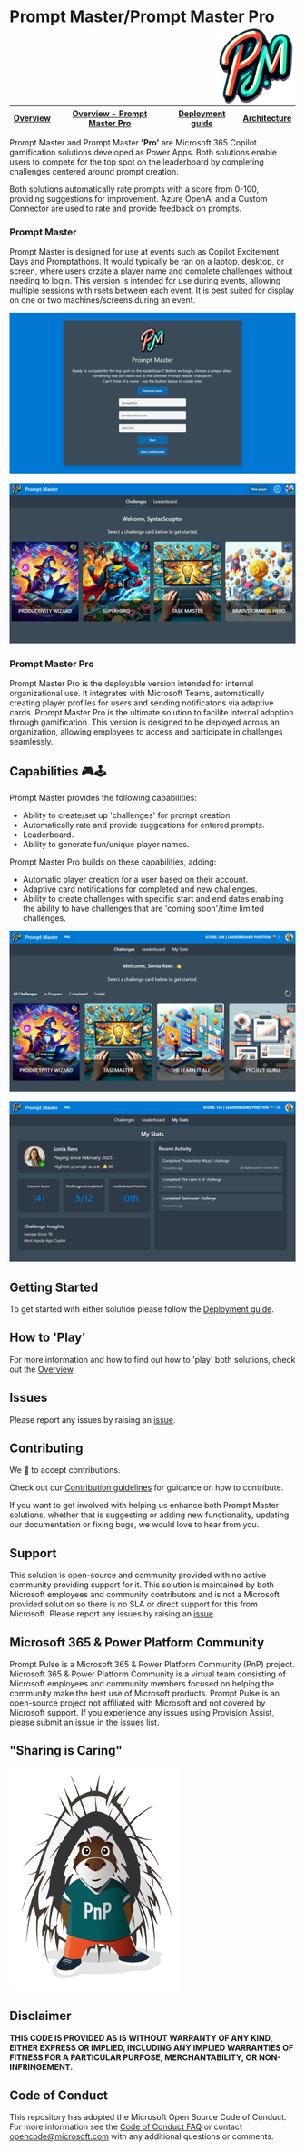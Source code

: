 # Prompt Master/Prompt Master Pro <img align="right" width="140" height="140" src="https://github.com/pnp/prompt-master/blob/main/Documentation/Images/prompt-master-logo.png"> 

| [Overview](/Documentation/Overview.md) | [Overview - Prompt Master Pro](/Documentation/Overview-PMPro.md) | [Deployment guide](/Documentation/Deployment-guide.md) | [Architecture](/Documentation/Architecture.md)
| ---- | ---- | ---- | ----

Prompt Master and Prompt Master **'Pro'** are Microsoft 365 Copilot gamification solutions developed as Power Apps. Both solutions enable users to compete for the top spot on the leaderboard by completing challenges centered around prompt creation.

Both solutions automatically rate prompts with a score from 0-100, providing suggestions for improvement. Azure OpenAI and a Custom Connector are used to rate and provide feedback on prompts.

### Prompt Master

Prompt Master is designed for use at events such as Copilot Excitement Days and Promptathons. It would typically be ran on a laptop, desktop, or screen, where users crzate a player name and complete challenges without needing to login. This version is intended for use during events, allowing multiple sessions with rsets between each event. It is best suited for display on one or two machines/screens during an event.

<img src="https://github.com/pnp/prompt-master/blob/main/Documentation/Images/promptmaster-start-screenshot.png?raw=true" alt="Prompt Master Start Screenshot"><br/>

<img src="https://github.com/pnp/prompt-master/blob/main/Documentation/Images/promptmaster-challenges-screenshot.png?raw=true" alt="Prompt Master Challenges Screenshot"><br/>

### Prompt Master Pro

Prompt Master Pro is the deployable version intended for internal organizational use. It integrates with Microsoft Teams, automatically creating player profiles for users and sending notificatons via adaptive cards. Prompt Master Pro is the ultimate solution to facilite internal adoption through gamification. This version is designed to be deployed across an organization, allowing employees to access and participate in challenges seamlessly.

## Capabilities 🎮🕹️

Prompt Master provides the following capabilities:

- Ability to create/set up 'challenges' for prompt creation.
- Automatically rate and provide suggestions for entered prompts.
- Leaderboard.
- Ability to generate fun/unique player names.

Prompt Master Pro builds on these capabilities, adding:

- Automatic player creation for a user based on their account.
- Adaptive card notifications for completed and new challenges.
- Ability to create challenges with specific start and end dates enabling the ability to have challenges that are 'coming soon'/time limited challenges.

<img src="https://github.com/pnp/prompt-master/blob/main/Documentation/Images/promptmasterpro-challenges-screenshot.png?raw=true" alt="Prompt Master Pro Challenges Screenshot"><br/>

<img src="https://github.com/pnp/prompt-master/blob/main/Documentation/Images/promptmasterpro-stats-screenshot.png?raw=true" alt="Prompt Master Pro My Stats Screenshot"><br/>


## Getting Started

To get started with either solution please follow the [Deployment guide](Documentation/Deployment-guide.md). 

## How to 'Play'

For more information and how to find out how to 'play' both solutions, check out the [Overview](Documentation/Overview.md).

## Issues

Please report any issues by raising an [issue](https://github.com/pnp/prompt-master/issues/new/choose).

## Contributing

We 💖 to accept contributions.

Check out our [Contribution guidelines](/CONTRIBUTING.md) for guidance on how to contribute. 

If you want to get involved with helping us enhance both Prompt Master solutions, whether that is suggesting or adding new functionality, updating our documentation or fixing bugs, we would love to hear from you.

## Support

This solution is open-source and community provided with no active community providing support for it. This solution is maintained by both Microsoft employees and community contributors and is not a Microsoft provided solution so there is no SLA or direct support for this from Microsoft. Please report any issues by raising an [issue](https://github.com/pnp/prompt-master/issues/new/choose).

## Microsoft 365 & Power Platform Community

Prompt Pulse is a Microsoft 365 & Power Platform Community (PnP) project. Microsoft 365 & Power Platform Community is a virtual team consisting of Microsoft employees and community members focused on helping the community make the best use of Microsoft products. Prompt Pulse is an open-source project not affiliated with Microsoft and not covered by Microsoft support. If you experience any issues using Provision Assist, please submit an issue in the [issues list](https://github.com/pnp/prompt-master/issues).

## "Sharing is Caring"

![Parker PnP](./Documentation/Images/parker-pnp.png)

## Disclaimer

**THIS CODE IS PROVIDED AS IS WITHOUT WARRANTY OF ANY KIND, EITHER EXPRESS OR IMPLIED, INCLUDING ANY IMPLIED WARRANTIES OF FITNESS FOR A PARTICULAR PURPOSE, MERCHANTABILITY, OR NON-INFRINGEMENT.**

## Code of Conduct

This repository has adopted the Microsoft Open Source Code of Conduct. For more information see the [Code of Conduct FAQ](https://opensource.microsoft.com/codeofconduct/faq/) or contact opencode@microsoft.com with any additional questions or comments.
